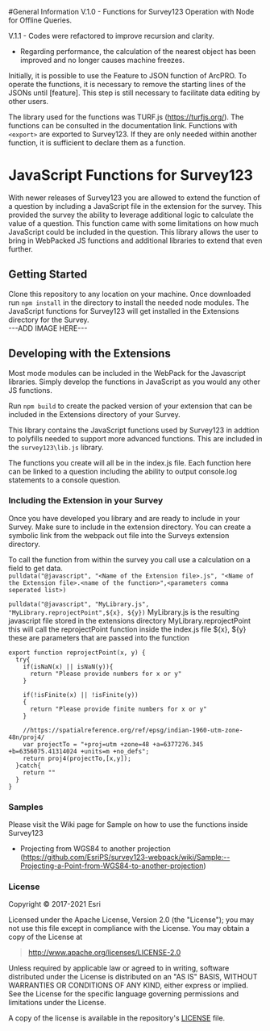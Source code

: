#General Information
V.1.0 - Functions for Survey123 Operation with Node for Offline Queries.

V.1.1 - Codes were refactored to improve recursion and clarity.
- Regarding performance, the calculation of the nearest object has been improved and no longer causes machine freezes.

Initially, it is possible to use the Feature to JSON function of ArcPRO.
To operate the functions, it is necessary to remove the starting lines of the JSONs until [feature]. This step is still necessary to facilitate data editing by other users.

The library used for the functions was TURF.js (https://turfjs.org/). The functions can be consulted in the documentation link.
Functions with `<export>` are exported to Survey123. If they are only needed within another function, it is sufficient to declare them as a function.

# JavaScript Functions for Survey123
With newer releases of Survey123 you are allowed to extend the function of a question by including a JavaScript file in the extension for the survey.  This provided the survey the ability to leverage additional logic to calculate the value of a question.  This function came with some limitations on how much JavaScript could be included in the question.  This library allows the user to bring in WebPacked JS functions and additional libraries to extend that even further.

## Getting Started
Clone this repository to any location on your machine.  Once downloaded run `npm install` in the directory to install the needed node modules.   The JavaScript functions for Survey123 will get installed in the Extensions directory for the Survey.  
---ADD IMAGE HERE---

## Developing with the Extensions
Most mode modules can be included in the WebPack for the Javascript libraries.  Simply develop the functions in JavaScript as you would any other JS functions.  

Run `npm build` to create the packed version of your extension that can be included in the Extensions directory of your Survey.

This library contains the JavaScript functions used by Survey123 in addtion to polyfills needed to support more advanced functions.  This are included in the `survey123\lib.js` library.

The functions you create will all be in the index.js file.  Each function here can be linked to a question including the ability to output console.log statements to a console question.


### Including the Extension in your Survey
Once you have developed you library and are ready to include in your Survey.  Make sure to include in the extension directory.  You can create a symbolic link from the webpack out file into the Surveys extension directory.  

To call the function from within the survey you call use a calculation on a field to get data.  
`pulldata("@javascript", "<Name of the Extension file>.js", "<Name of the Extension file>.<name of the function>",<parameters comma seperated list>)`

`pulldata("@javascript", "MyLibrary.js", "MyLibrary.reprojectPoint",${x}, ${y})`
MyLibrary.js is the resulting javascript file stored in the extensions directory
MyLibrary.reprojectPoint this will call the reprojectPoint function inside the index.js file
${x}, ${y} these are parameters that are passed into the function

```
export function reprojectPoint(x, y) {
  try{
    if(isNaN(x) || isNaN(y)){
      return "Please provide numbers for x or y"
    }

    if(!isFinite(x) || !isFinite(y))
    {
      return "Please provide finite numbers for x or y"
    }

    //https://spatialreference.org/ref/epsg/indian-1960-utm-zone-48n/proj4/
    var projectTo = "+proj=utm +zone=48 +a=6377276.345 +b=6356075.41314024 +units=m +no_defs";
    return proj4(projectTo,[x,y]);
  }catch{
    return ""
  }
}
```

### Samples
Please visit the Wiki page for Sample on how to use the functions inside Survey123
- Projecting from WGS84 to another projection (https://github.com/EsriPS/survey123-webpack/wiki/Sample:--Projecting-a-Point-from-WGS84-to-another-projection)

### License

Copyright &copy; 2017-2021 Esri

Licensed under the Apache License, Version 2.0 (the "License");
you may not use this file except in compliance with the License.
You may obtain a copy of the License at

> http://www.apache.org/licenses/LICENSE-2.0

Unless required by applicable law or agreed to in writing, software
distributed under the License is distributed on an "AS IS" BASIS,
WITHOUT WARRANTIES OR CONDITIONS OF ANY KIND, either express or implied.
See the License for the specific language governing permissions and
limitations under the License.

A copy of the license is available in the repository's [LICENSE](./LICENSE) file.
